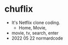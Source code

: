 # chuflix

- It's Netflix clone coding.
  - Home, Movie,
- movie, tv, search, enter
- 2022 05 22 normardcode
